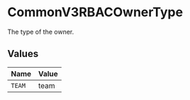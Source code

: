 # CommonV3RBACOwnerType

The type of the owner.


## Values

| Name   | Value  |
| ------ | ------ |
| `TEAM` | team   |